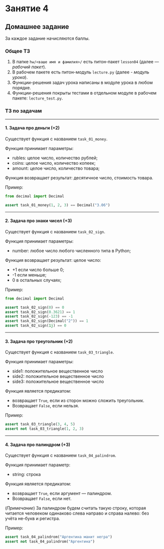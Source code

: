 # Занятие 4

## Домашнее задание

За каждое задание начисляются баллы.

### Общее ТЗ

1. В папке `hw/<ваше имя и фамилия>/` есть питон-пакет `lesson04` (далее — _рабочий пакет_).
2. В рабочем пакете есть питон-модуль `lecture.py` (далее - _модуль урока_).
3. Функции-решения задач урока написаны в модуле урока в любом порядке.
4. Функции-решения покрыты тестами в отдельном модуле в рабочем пакете: `lecture_test.py`.

### ТЗ по задачам

---

#### 1. Задача про деньги (+2)

Существует функция с названием `task_01_money`.

Функция принимает параметры:
- rubles: целое число, количество рублей;
- coins: целое число, количество копеек;
- amount: целое число, количество товара;

Функция возвращает результат: десятичное число, стоимость товара.

Пример:

```python
from decimal import Decimal

assert task_01_money(1, 2, 3) == Decimal("3.06")
```

---

#### 2. Задача про знаки чисел (+3)

Существует функция с названием `task_02_sign`.

Функция принимает параметры:
- number: любое число любого численного типа в Python;

Функция возвращает результат: целое число:
- +1 если число больше 0;
- -1 если меньше;
- 0 в остальных случаях;

Пример:

```python
from decimal import Decimal

assert task_02_sign(0) == 0
assert task_02_sign(0.3621) == 1
assert task_02_sign(-123) == -1
assert task_02_sign(Decimal("2")) == 1
assert task_02_sign(1j) == 0
```

---

#### 3. Задача про треугольник (+2)

Существует функция с названием `task_03_triangle`.

Функция принимает параметры:
- side1: положительное вещественное число
- side2: положительное вещественное число
- side3: положительное вещественное число

Функция является предикатом:
- возвращает `True`, если из сторон можно сложить треугольник.
- Возвращает `False`, если нельзя.

Пример:

```python
assert task_03_triangle(3, 4, 5)
assert not task_03_triangle(1, 2, 3)
```

---

#### 4. Задача про палиндром (+3)

Существует функция с названием `task_04_palindrom`.

Функция принимает параметр:
- string: строка

Функция является предикатом:
- возвращает `True`, если аргумент — палиндром.
- Возвращает `False`, если нет.

(_Примечание_) За палиндром будем считать такую строку,
которая читается человеком одинаково слева направо и справа налево:
без учёта не-букв и регистра.

Пример:

```python
assert task_04_palindrom("Аргентина манит негра")
assert not task_04_palindrom("Аргентина")
```
